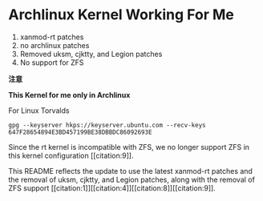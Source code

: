 # Archlinux Kernel Working For Me

1. xanmod-rt patches
4. no archlinux patches
8. Removed uksm, cjktty, and Legion patches
9. No support for ZFS

**注意**

**This Kernel for me only in Archlinux**

For Linux Torvalds
````
gpg --keyserver hkps://keyserver.ubuntu.com --recv-keys 647F28654894E3BD457199BE38DBBDC86092693E
````
Since the rt kernel is incompatible with ZFS, we no longer support ZFS in this kernel configuration [[citation:9]].

This README reflects the update to use the latest xanmod-rt patches and the removal of uksm, cjktty, and Legion patches, along with the removal of ZFS support [[citation:1]][[citation:4]][[citation:8]][[citation:9]].